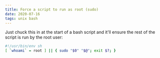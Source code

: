```yaml
---
title: Force a script to run as root (sudo)
date: 2020-07-16
tags: unix bash
---
```


Just chuck this in at the start of a bash script and it'll ensure the rest of the script is run by the root user:

```sh
#!/usr/bin/env sh
[ `whoami` = root ] || { sudo "$0" "$@"; exit $?; }
```
